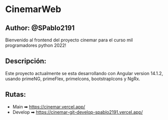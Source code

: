 # CinemarWeb
## Author:  @SPablo2191
Bienvenido al frontend del proyecto cinemar para el curso mil programadores python 2022!

## Descripción:
Este proyecto actualmente se esta desarrollando con Angular version 14.1.2, usando primeNG, primeFlex, primeIcons, bootstrapIcons y NgRx.

## Rutas:
- Main ➡ https://cinemar.vercel.app/
- Develop ➡ https://cinemar-git-develop-spablo2191.vercel.app/

